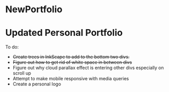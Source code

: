 # NewPortfolio
Updated Personal Portfolio 
=========================

To do:
- ~~Create trees in InkScape to add to the bottom two divs.~~
- ~~Figure out how to get rid of white space in between divs~~
- Figure out why cloud parallax effect is entering other divs especially on scroll up
- Attempt to make mobile responsive with media queries
- Create a personal logo
